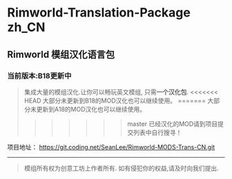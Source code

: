 # Rimworld-Translation-Package zh_CN
## Rimworld 模组汉化语言包
### 当前版本:B18更新中
> 集成大量的模组汉化.让你可以畅玩英文模组, 只需**一个汉化包**.
<<<<<<< HEAD
大部分未更新到B18的MOD汉化也可以继续使用。
=======
大部分未更新到A18的MOD汉化也可以继续使用。
>>>>>>> master
已经汉化的MOD请到项目提交列表中自行搜寻！

项目地址：
https://git.coding.net/SeanLee/Rimworld-MODS-Trans-CN.git

----------





>模组所有权为创意工坊上作者所有.
如有侵犯你的权益,请及时向我们提出.